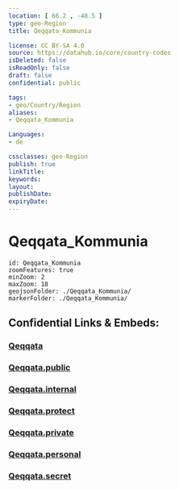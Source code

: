 ```yaml
---
location: [ 66.2 , -48.5 ] 
type: geo-Region
title: Qeqqata_Kommunia

license: CC BY-SA 4.0
source: https://datahub.io/core/country-codes
isDeleted: false
isReadOnly: false
draft: false
confidential: public

tags:
- geo/Country/Region
aliases:
- Qeqqata_Kommunia

Languages:
- de

cssclasses: geo-Region
publish: true
linkTitle: 
keywords: 
layout: 
publishDate: 
expiryDate: 
---
```


# Qeqqata_Kommunia

```leaflet
id: Qeqqata_Kommunia
zoomFeatures: true 
minZoom: 2 
maxZoom: 18
geojsonFolder: ./Qeqqata_Kommunia/
markerFolder: ./Qeqqata_Kommunia/
```


## Confidential Links & Embeds: 

### [Qeqqata](/_Standards/Earth/Continent/Europe/Europe~North/Greenland/Communities~Greenland/Qeqqata.md) 

### [Qeqqata.public](/_public/Earth/Continent/Europe/Europe~North/Greenland/Communities~Greenland/Qeqqata.public.md) 

### [Qeqqata.internal](/_internal/Earth/Continent/Europe/Europe~North/Greenland/Communities~Greenland/Qeqqata.internal.md) 

### [Qeqqata.protect](/_protect/Earth/Continent/Europe/Europe~North/Greenland/Communities~Greenland/Qeqqata.protect.md) 

### [Qeqqata.private](/_private/Earth/Continent/Europe/Europe~North/Greenland/Communities~Greenland/Qeqqata.private.md) 

### [Qeqqata.personal](/_personal/Earth/Continent/Europe/Europe~North/Greenland/Communities~Greenland/Qeqqata.personal.md) 

### [Qeqqata.secret](/_secret/Earth/Continent/Europe/Europe~North/Greenland/Communities~Greenland/Qeqqata.secret.md)

